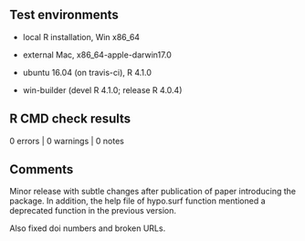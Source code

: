## Test environments
* local R installation, Win x86_64

* external Mac, x86_64-apple-darwin17.0 

* ubuntu 16.04 (on travis-ci), R 4.1.0

* win-builder (devel R 4.1.0; release R 4.0.4)

## R CMD check results

0 errors | 0 warnings | 0 notes

## Comments
Minor release with subtle changes after publication of paper introducing the package. In addition, the help file of hypo.surf function mentioned a deprecated function in the previous version. 

Also fixed doi numbers and broken URLs.




